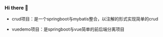 ### Hi there 👋

<!--
**jack-come-on/jack-come-on** is a ✨ _special_ ✨ repository because its `README.md` (this file) appears on your GitHub profile.

Here are some ideas to get you started:

- 🔭 I’m currently working on ...
- 🌱 I’m currently learning ...
- 👯 I’m looking to collaborate on ...
- 🤔 I’m looking for help with ...
- 💬 Ask me about ...
- 📫 How to reach me: ...
- 😄 Pronouns: ...
- ⚡ Fun fact: ...
  -->



* crud项目：是一个springboot与mybatis整合，以注解的形式实现简单的crud
  <br>

* vuedemo项目：是springboot与vue简单的前后端分离项目

  <br>